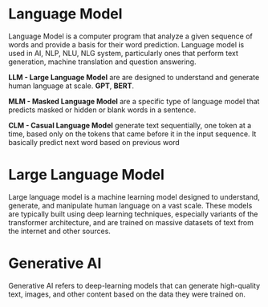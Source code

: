 # Language Model

Language Model is a computer program that analyze a given sequence of words and provide a basis for their word prediction. Language model is used in AI, NLP, NLU, NLG system, particularly ones that perform text generation, machine translation and question answering.

__LLM - Large Language Model__ are are designed to understand and generate human language at scale. **GPT**, **BERT**.

__MLM - Masked Language Model__ are a specific type of language model that predicts masked or hidden or blank words in a sentence.

__CLM - Casual Language Model__ generate text sequentially, one token at a time, based only on the tokens that came before it in the input sequence. It basically predict next word based on previous word

# Large Language Model
Large language model is a machine learning model designed to understand, generate, and manipulate human language on a vast scale. These models are typically built using deep learning techniques, especially variants of the transformer architecture, and are trained on massive datasets of text from the internet and other sources.

# Generative AI
Generative AI refers to deep-learning models that can generate high-quality text, images, and other content based on the data they were trained on.